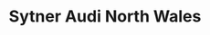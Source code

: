 ---
title: "Sytner Audi North Wales"
url: /llandudno-junction/sytner-audi-north-wales/
shop: Autohaus
---